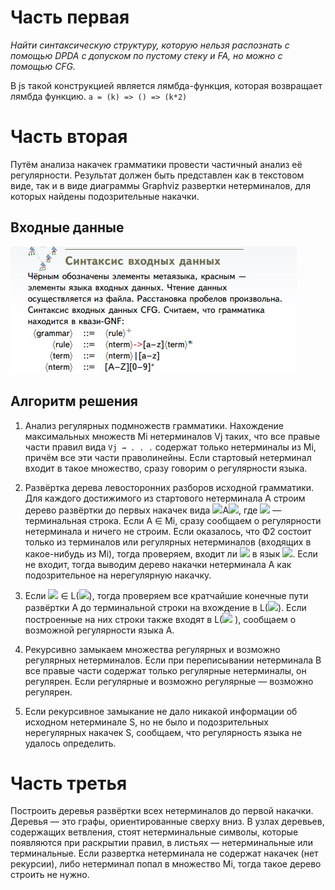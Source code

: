 # Часть первая
*Найти синтаксическую структуру, которую нельзя распознать с помощью DPDA с допуском по пустому стеку и FA, но можно с помощью CFG.*

В js такой конструкцией является лямбда-функция, которая возвращает лямбда функцию. 
`a = (k) => () => (k*2)`

# Часть вторая
Путём анализа накачек грамматики провести частичный
анализ её регулярности. Результат
должен быть представлен как в текстовом виде, так и в
виде диаграммы Graphviz развертки нетерминалов, для
которых найдены подозрительные накачки.
## Входные данные
![ ](../img/cfg_syntax.jpg)
## Алгоритм решения

1. Анализ регулярных подмножеств грамматики.
Нахождение максимальных множеств Mi нетерминалов
Vj таких, что все правые части правил вида `Vj → . . .`
содержат только нетерминалы из Mi, причём все эти
части праволинейны. Если стартовый нетерминал входит в такое множество, сразу говорим о регулярности языка.

2. Развёртка дерева левосторонних разборов исходной
грамматики. Для каждого достижимого из стартового
нетерминала A строим дерево развёртки до первых
накачек вида <img src="https://latex.codecogs.com/gif.latex?F_1"/>A<img src="https://latex.codecogs.com/gif.latex?F_2"/>, где <img src="https://latex.codecogs.com/gif.latex?F_1"/> — терминальная строка.
Если A ∈ Mi, сразу сообщаем о регулярности нетерминала и ничего не строим.
Если оказалось, что Φ2 состоит только из терминалов или
регулярных нетерминалов (входящих в какое-нибудь из
Mi), тогда проверяем, входит ли <img src="https://latex.codecogs.com/gif.latex?F_1"/> в язык <img src="https://latex.codecogs.com/gif.latex?F_2^+"/>. 
Если не входит, тогда выводим дерево накачки нетерминала A как
подозрительное на нерегулярную накачку.

3. Если <img src="https://latex.codecogs.com/gif.latex?F_1"/> ∈ L(<img src="https://latex.codecogs.com/gif.latex?F_2^+"/>), тогда проверяем все кратчайшие
конечные пути развёртки A до терминальной строки на
вхождение в L(<img src="https://latex.codecogs.com/gif.latex?F_2^+"/>). Если построенные на них строки
также входят в L(<img src="https://latex.codecogs.com/gif.latex?F_2^+"/> ), сообщаем о возможной
регулярности языка A.

4. Рекурсивно замыкаем множества регулярных и возможно
регулярных нетерминалов. Если при переписывании
нетерминала B все правые части содержат только
регулярные нетерминалы, он регулярен. Если регулярные
и возможно регулярные — возможно регулярен.

5. Если рекурсивное замыкание не дало никакой
информации об исходном нетерминале S, но не было и
подозрительных нерегулярных накачек S, сообщаем, что
регулярность языка не удалось определить.

# Часть третья

Построить деревья развёртки всех нетерминалов до
первой накачки. Деревья — это графы,
ориентированные сверху вниз. В узлах деревьев,
содержащих ветвления, стоят нетерминальные
символы, которые появляются при раскрытии правил, в листьях — нетерминальные или
терминальные. Если развертка нетерминала не
содержат накачек (нет рекурсии), либо нетерминал
попал в множество Mi, тогда такое дерево строить
не нужно.
